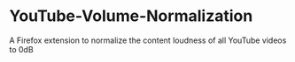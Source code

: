 # YouTube-Volume-Normalization
A Firefox extension to normalize the content loudness of all YouTube videos to 0dB
